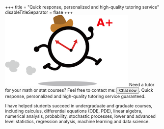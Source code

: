 +++
title = "Quick response, personalized and high-quality tutoring service"
disableTitleSeparator = flase
+++
![running clock](./clock.png)
Need a tutor for your math or stat courses? Feel free to contact me: <button class="button" onclick="myFunction()">Chat now</button>. Quick response, personalized and high-quality tutoring service guaranteed. 

I have helped students succeed in undergraduate and graduate courses, including calculus, differential equations (ODE, PDE), linear algebra, numerical analysis, probability, stochastic processes, lower and advanced level statistics, regression analysis, machine learning and data science.
